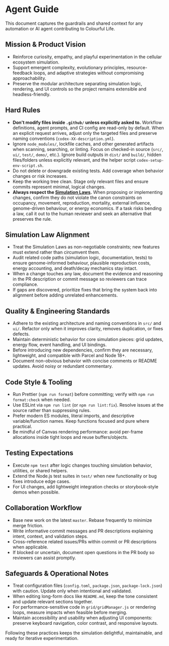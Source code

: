 # Agent Guide

This document captures the guardrails and shared context for any automation or AI agent contributing to Colourful Life.

## Mission & Product Vision

- Reinforce curiosity, empathy, and playful experimentation in the cellular ecosystem simulation.
- Support emergent complexity, evolutionary principles, resource-feedback loops, and adaptive strategies without compromising approachability.
- Preserve the modular architecture separating simulation logic, rendering, and UI controls so the project remains extensible and headless-friendly.

## Hard Rules

- **Don't modify files inside `.github/` unless explicitly asked to.** Workflow definitions, agent prompts, and CI config are read-only by default. When an explicit request arrives, adjust only the targeted files and preserve naming conventions (`codex-XX-description.yml`).
- Ignore `node_modules/`, lockfile caches, and other generated artifacts when scanning, searching, or linting. Focus on checked-in source (`src/`, `ui/`, `test/`, `demo/`, etc.). Ignore build outputs in `dist/` and `build/`, hidden files/folders unless explicitly relevant, and the helper script `codex-setup-env-script.sh`.
- Do not delete or downgrade existing tests. Add coverage when behavior changes or risk increases.
- Keep the working tree clean. Stage only relevant files and ensure commits represent minimal, logical changes.
- **Always respect the [Simulation Laws](README.md#the-simulation-laws).** When proposing or implementing changes, confirm they do not violate the canon constraints on occupancy, movement, reproduction, mortality, external influence, genome-driven behaviour, or energy economics. If a task risks bending a law, call it out to the human reviewer and seek an alternative that preserves the rule.

## Simulation Law Alignment

- Treat the Simulation Laws as non-negotiable constraints; new features must extend rather than circumvent them.
- Audit related code paths (simulation logic, documentation, tests) to ensure genome-informed behaviour, plausible reproduction costs, energy accounting, and death/decay mechanics stay intact.
- When a change touches any law, document the evidence and reasoning in the PR description or commit message so reviewers can trace compliance.
- If gaps are discovered, prioritize fixes that bring the system back into alignment before adding unrelated enhancements.

## Quality & Engineering Standards

- Adhere to the existing architecture and naming conventions in `src/` and `ui/`. Refactor only when it improves clarity, removes duplication, or fixes defects.
- Maintain deterministic behavior for core simulation pieces: grid updates, energy flow, event handling, and UI bindings.
- Before introducing new dependencies, confirm they are necessary, lightweight, and compatible with Parcel and Node 18+.
- Document non-obvious behavior with concise comments or README updates. Avoid noisy or redundant commentary.

## Code Style & Tooling

- Run Prettier (`npm run format`) before committing; verify with `npm run format:check` when needed.
- Use ESLint via `npm run lint` (or `npm run lint:fix`). Resolve issues at the source rather than suppressing rules.
- Prefer modern ES modules, literal imports, and descriptive variable/function names. Keep functions focused and pure where practical.
- Be mindful of Canvas rendering performance: avoid per-frame allocations inside tight loops and reuse buffers/objects.

## Testing Expectations

- Execute `npm test` after logic changes touching simulation behavior, utilities, or shared helpers.
- Extend the Node.js test suites in `test/` when new functionality or bug fixes introduce edge cases.
- For UI changes, add lightweight integration checks or storybook-style demos when possible.

## Collaboration Workflow

- Base new work on the latest `master`. Rebase frequently to minimize merge friction.
- Write informative commit messages and PR descriptions explaining intent, context, and validation steps.
- Cross-reference related issues/PRs within commit or PR descriptions when applicable.
- If blocked or uncertain, document open questions in the PR body so reviewers can assist promptly.

## Safeguards & Operational Notes

- Treat configuration files (`config.toml`, `package.json`, `package-lock.json`) with caution. Update only when intentional and validated.
- When editing long-form docs like `README.md`, keep the tone consistent and update relevant sections together.
- For performance-sensitive code in `grid/gridManager.js` or rendering loops, measure impacts when feasible before merging.
- Maintain accessibility and usability when adjusting UI components: preserve keyboard navigation, color contrast, and responsive layouts.

Following these practices keeps the simulation delightful, maintainable, and ready for iterative experimentation.

